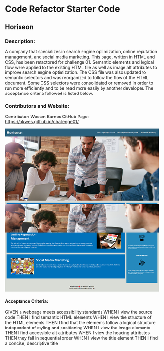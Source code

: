 # Code Refactor Starter Code
## Horiseon

### Description:
A company that specializes in search engine optimization, online reputation management, and social media marketing. This page, written in HTML and CSS, has been refactored for challenge 01. Semantic elements and logical flow were applied to the existing HTML file as well as image alt attributes to improve search engine optimization. The CSS file was also updated to semantic selectors and was reorganized to follow the flow of the HTML document. Some CSS selectors were consolidated or removed in order to run more efficiently and to be read more easily by another developer. The acceptance criteria followed is listed below.

### Contributors and Website:
Contributor: Weston Barnes
GitHub Page: https://bkwes.github.io/challenge01/

![alt text](assets\images\working-site-screenshot.png)

#### Acceptance Criteria:
GIVEN a webpage meets accessibility standards
WHEN I view the source code
THEN I find semantic HTML elements
WHEN I view the structure of the HTML elements
THEN I find that the elements follow a logical structure independent of styling and positioning
WHEN I view the image elements
THEN I find accessible alt attributes
WHEN I view the heading attributes
THEN they fall in sequential order
WHEN I view the title element
THEN I find a concise, descriptive title